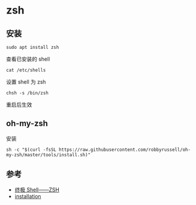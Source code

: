 # zsh

## 安装

```
sudo apt install zsh
```

查看已安装的 shell
```
cat /etc/shells
```

设置 shell 为 zsh
```
chsh -s /bin/zsh
```

重启后生效

## oh-my-zsh
安装
```
sh -c "$(curl -fsSL https://raw.githubusercontent.com/robbyrussell/oh-my-zsh/master/tools/install.sh)"
```

## 参考

- [终极 Shell——ZSH](https://zhuanlan.zhihu.com/p/19556676)
- [installation](https://github.com/robbyrussell/oh-my-zsh#basic-installation)
